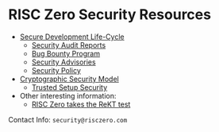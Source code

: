 # RISC Zero Security Resources

* [Secure Development Life-Cycle][1]
  * [Security Audit Reports][1a]
  * [Bug Bounty Program][1b]
  * [Security Advisories][1c]
  * [Security Policy][1d]
* [Cryptographic Security Model][2]
  * [Trusted Setup Security][2a]
* Other interesting information:
  * [RISC Zero takes the ReKT test][4a]

Contact Info: ```security@risczero.com```

[1]: https://dev.risczero.com/api/secure-sdlc
[2]: https://dev.risczero.com/api/security-model
[1a]: https://github.com/risc0/rz-security/tree/main/audits
[1b]: https://hackenproof.com/programs/risc-zero-zkvm 
[1c]: https://github.com/risc0/risc0/security/advisories
[1d]: https://github.com/risc0/risc0/security/policy
[2a]: https://github.com/risc0/risc0/security/policy
[4a]: https://www.risczero.com/blog/risc-zero-take-the-rekt-test